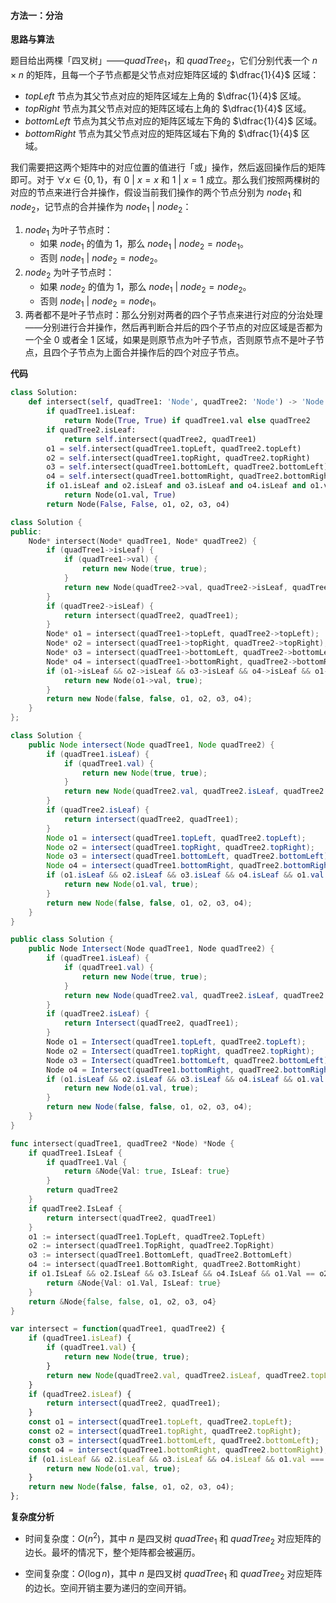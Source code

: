 #### 方法一：分治

**思路与算法**

题目给出两棵「四叉树」——$\textit{quadTree}_1$，和 $\textit{quadTree}_2$，它们分别代表一个 $n \times n$ 的矩阵，且每一个子节点都是父节点对应矩阵区域的 $\dfrac{1}{4}$ 区域：

- $\textit{topLeft}$ 节点为其父节点对应的矩阵区域左上角的 $\dfrac{1}{4}$ 区域。
- $\textit{topRight}$ 节点为其父节点对应的矩阵区域右上角的 $\dfrac{1}{4}$ 区域。
- $\textit{bottomLeft}$ 节点为其父节点对应的矩阵区域左下角的 $\dfrac{1}{4}$ 区域。
- $\textit{bottomRight}$ 节点为其父节点对应的矩阵区域右下角的 $\dfrac{1}{4}$ 区域。

我们需要把这两个矩阵中的对应位置的值进行「或」操作，然后返回操作后的矩阵即可。对于 $\forall x \in \{0,1\}$，有 $0 ~|~ x = x$ 和 $1 ~|~ x = 1$ 成立。那么我们按照两棵树的对应的节点来进行合并操作，假设当前我们操作的两个节点分别为 $\textit{node}_1$ 和 $\textit{node}_2$，记节点的合并操作为 $\textit{node}_1 ~|~ \textit{node}_2$：

1. $\textit{node}_1$ 为叶子节点时：
   - 如果 $\textit{node}_1$ 的值为 $1$，那么 $\textit{node}_1 ~|~ \textit{node}_2 = \textit{node}_1$。
   - 否则 $\textit{node}_1 ~|~ \textit{node}_2 = \textit{node}_2$。
2. $\textit{node}_2$ 为叶子节点时：
   - 如果 $\textit{node}_2$ 的值为 $1$，那么 $\textit{node}_1 ~|~ \textit{node}_2 = \textit{node}_2$。
   - 否则 $\textit{node}_1 ~|~ \textit{node}_2 = \textit{node}_1$。
3. 两者都不是叶子节点时：那么分别对两者的四个子节点来进行对应的分治处理——分别进行合并操作，然后再判断合并后的四个子节点的对应区域是否都为一个全 $0$ 或者全 $1$ 区域，如果是则原节点为叶子节点，否则原节点不是叶子节点，且四个子节点为上面合并操作后的四个对应子节点。

**代码**

```Python [sol1-Python3]
class Solution:
    def intersect(self, quadTree1: 'Node', quadTree2: 'Node') -> 'Node':
        if quadTree1.isLeaf:
            return Node(True, True) if quadTree1.val else quadTree2
        if quadTree2.isLeaf:
            return self.intersect(quadTree2, quadTree1)
        o1 = self.intersect(quadTree1.topLeft, quadTree2.topLeft)
        o2 = self.intersect(quadTree1.topRight, quadTree2.topRight)
        o3 = self.intersect(quadTree1.bottomLeft, quadTree2.bottomLeft)
        o4 = self.intersect(quadTree1.bottomRight, quadTree2.bottomRight)
        if o1.isLeaf and o2.isLeaf and o3.isLeaf and o4.isLeaf and o1.val == o2.val == o3.val == o4.val:
            return Node(o1.val, True)
        return Node(False, False, o1, o2, o3, o4)
```

```C++ [sol1-C++]
class Solution {
public:
    Node* intersect(Node* quadTree1, Node* quadTree2) {
        if (quadTree1->isLeaf) {
            if (quadTree1->val) {
                return new Node(true, true);
            }
            return new Node(quadTree2->val, quadTree2->isLeaf, quadTree2->topLeft, quadTree2->topRight, quadTree2->bottomLeft, quadTree2->bottomRight);
        }
        if (quadTree2->isLeaf) {
            return intersect(quadTree2, quadTree1);
        }
        Node* o1 = intersect(quadTree1->topLeft, quadTree2->topLeft);
        Node* o2 = intersect(quadTree1->topRight, quadTree2->topRight);
        Node* o3 = intersect(quadTree1->bottomLeft, quadTree2->bottomLeft);
        Node* o4 = intersect(quadTree1->bottomRight, quadTree2->bottomRight);
        if (o1->isLeaf && o2->isLeaf && o3->isLeaf && o4->isLeaf && o1->val == o2->val && o1->val == o3->val && o1->val == o4->val) {
            return new Node(o1->val, true);
        }
        return new Node(false, false, o1, o2, o3, o4);
    }
};
```

```Java [sol1-Java]
class Solution {
    public Node intersect(Node quadTree1, Node quadTree2) {
        if (quadTree1.isLeaf) {
            if (quadTree1.val) {
                return new Node(true, true);
            }
            return new Node(quadTree2.val, quadTree2.isLeaf, quadTree2.topLeft, quadTree2.topRight, quadTree2.bottomLeft, quadTree2.bottomRight);
        }
        if (quadTree2.isLeaf) {
            return intersect(quadTree2, quadTree1);
        }
        Node o1 = intersect(quadTree1.topLeft, quadTree2.topLeft);
        Node o2 = intersect(quadTree1.topRight, quadTree2.topRight);
        Node o3 = intersect(quadTree1.bottomLeft, quadTree2.bottomLeft);
        Node o4 = intersect(quadTree1.bottomRight, quadTree2.bottomRight);
        if (o1.isLeaf && o2.isLeaf && o3.isLeaf && o4.isLeaf && o1.val == o2.val && o1.val == o3.val && o1.val == o4.val) {
            return new Node(o1.val, true);
        }
        return new Node(false, false, o1, o2, o3, o4);
    }
}
```

```C# [sol1-C#]
public class Solution {
    public Node Intersect(Node quadTree1, Node quadTree2) {
        if (quadTree1.isLeaf) {
            if (quadTree1.val) {
                return new Node(true, true);
            }
            return new Node(quadTree2.val, quadTree2.isLeaf, quadTree2.topLeft, quadTree2.topRight, quadTree2.bottomLeft, quadTree2.bottomRight);
        }
        if (quadTree2.isLeaf) {
            return Intersect(quadTree2, quadTree1);
        }
        Node o1 = Intersect(quadTree1.topLeft, quadTree2.topLeft);
        Node o2 = Intersect(quadTree1.topRight, quadTree2.topRight);
        Node o3 = Intersect(quadTree1.bottomLeft, quadTree2.bottomLeft);
        Node o4 = Intersect(quadTree1.bottomRight, quadTree2.bottomRight);
        if (o1.isLeaf && o2.isLeaf && o3.isLeaf && o4.isLeaf && o1.val == o2.val && o1.val == o3.val && o1.val == o4.val) {
            return new Node(o1.val, true);
        }
        return new Node(false, false, o1, o2, o3, o4);
    }
}
```

```go [sol1-Golang]
func intersect(quadTree1, quadTree2 *Node) *Node {
    if quadTree1.IsLeaf {
        if quadTree1.Val {
            return &Node{Val: true, IsLeaf: true}
        }
        return quadTree2
    }
    if quadTree2.IsLeaf {
        return intersect(quadTree2, quadTree1)
    }
    o1 := intersect(quadTree1.TopLeft, quadTree2.TopLeft)
    o2 := intersect(quadTree1.TopRight, quadTree2.TopRight)
    o3 := intersect(quadTree1.BottomLeft, quadTree2.BottomLeft)
    o4 := intersect(quadTree1.BottomRight, quadTree2.BottomRight)
    if o1.IsLeaf && o2.IsLeaf && o3.IsLeaf && o4.IsLeaf && o1.Val == o2.Val && o1.Val == o3.Val && o1.Val == o4.Val {
        return &Node{Val: o1.Val, IsLeaf: true}
    }
    return &Node{false, false, o1, o2, o3, o4}
}
```

```JavaScript [sol1-JavaScript]
var intersect = function(quadTree1, quadTree2) {
    if (quadTree1.isLeaf) {
        if (quadTree1.val) {
            return new Node(true, true);
        }
        return new Node(quadTree2.val, quadTree2.isLeaf, quadTree2.topLeft, quadTree2.topRight, quadTree2.bottomLeft, quadTree2.bottomRight);
    }
    if (quadTree2.isLeaf) {
        return intersect(quadTree2, quadTree1);
    }
    const o1 = intersect(quadTree1.topLeft, quadTree2.topLeft);
    const o2 = intersect(quadTree1.topRight, quadTree2.topRight);
    const o3 = intersect(quadTree1.bottomLeft, quadTree2.bottomLeft);
    const o4 = intersect(quadTree1.bottomRight, quadTree2.bottomRight);
    if (o1.isLeaf && o2.isLeaf && o3.isLeaf && o4.isLeaf && o1.val === o2.val && o1.val === o3.val && o1.val === o4.val) {
        return new Node(o1.val, true);
    }
    return new Node(false, false, o1, o2, o3, o4);
};
```

**复杂度分析**

- 时间复杂度：$O(n^2)$，其中 $n$ 是四叉树 $\textit{quadTree}_1$ 和 $\textit{quadTree}_2$ 对应矩阵的边长。最坏的情况下，整个矩阵都会被遍历。

- 空间复杂度：$O(\log n)$，其中 $n$ 是四叉树 $\textit{quadTree}_1$ 和 $\textit{quadTree}_2$ 对应矩阵的边长。空间开销主要为递归的空间开销。